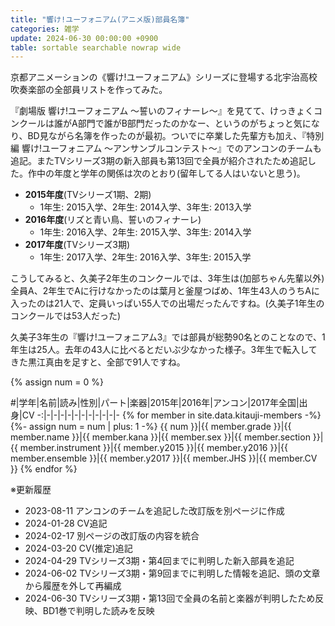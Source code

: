 ```yaml
---
title: "響け!ユーフォニアム(アニメ版)部員名簿"
categories: 雑学
update: 2024-06-30 00:00:00 +0900
table: sortable searchable nowrap wide
---
```


京都アニメーションの《響け!ユーフォニアム》シリーズに登場する北宇治高校吹奏楽部の全部員リストを作ってみた。

『劇場版 響け!ユーフォニアム ～誓いのフィナーレ～』を見てて、けっきょくコンクールは誰がA部門で誰がB部門だったのかなー、というのがちょっと気になり、BD見ながら名簿を作ったのが最初。ついでに卒業した先輩方も加え、『特別編 響け!ユーフォニアム ～アンサンブルコンテスト～』でのアンコンのチームも追記。またTVシリーズ3期の新入部員も第13回で全員が紹介されたため追記した。作中の年度と学年の関係は次のとおり(留年してる人はいないと思う)。

- **2015年度**(TVシリーズ1期、2期)
  - 1年生: 2015入学、2年生: 2014入学、3年生: 2013入学
- **2016年度**(リズと青い鳥、誓いのフィナーレ)
  - 1年生: 2016入学、2年生: 2015入学、3年生: 2014入学
- **2017年度**(TVシリーズ3期)
  - 1年生: 2017入学、2年生: 2016入学、3年生: 2015入学

こうしてみると、久美子2年生のコンクールでは、3年生は(加部ちゃん先輩以外)全員A、2年生でAに行けなかったのは葉月と釜屋つばめ、1年生43人のうちAに入ったのは21人で、定員いっぱい55人での出場だったんですね。(久美子1年生のコンクールでは53人だった)

久美子3年生の『響け!ユーフォニアム3』では部員が総勢90名とのことなので、1年生は25人。去年の43人に比べるとだいぶ少なかった様子。3年生で転入してきた黒江真由を足すと、全部で91人ですね。

{% assign num = 0 %}

\#|学年|名前|読み|性別|パート|楽器|2015年|2016年|アンコン|2017年全国|出身|CV
-:|-|-|-|-|-|-|-|-|-|-|-
{% for member in site.data.kitauji-members -%}
{%- assign num = num | plus: 1 -%}
{{ num }}|{{ member.grade }}|{{ member.name }}|{{ member.kana }}|{{ member.sex }}|{{ member.section }}|{{ member.instrument }}|{{ member.y2015 }}|{{ member.y2016 }}|{{ member.ensemble }}|{{ member.y2017 }}|{{ member.JHS }}|{{ member.CV }}
{% endfor %}

※更新履歴

- 2023-08-11 アンコンのチームを追記した改訂版を別ページに作成
- 2024-01-28 CV追記
- 2024-02-17 別ページの改訂版の内容を統合
- 2024-03-20 CV(推定)追記
- 2024-04-29 TVシリーズ3期・第4回までに判明した新入部員を追記
- 2024-06-02 TVシリーズ3期・第9回までに判明した情報を追記、頭の文章から履歴を外して再編成
- 2024-06-30 TVシリーズ3期・第13回で全員の名前と楽器が判明したため反映、BD1巻で判明した読みを反映
